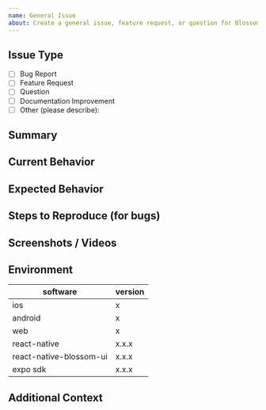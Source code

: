 ```yaml
---
name: General Issue
about: Create a general issue, feature request, or question for Blossom UI
---
```


<!--
Thank you for taking the time to report an issue or request a feature for Blossom UI!
Please fill out the relevant sections below to help us understand and address your request.
-->

## Issue Type

- [ ] Bug Report
- [ ] Feature Request
- [ ] Question
- [ ] Documentation Improvement
- [ ] Other (please describe):

## Summary

<!-- A clear and concise description of what the issue or feature is. -->

## Current Behavior

<!-- Describe what happens instead of the expected behavior. If this is a feature request, you can skip this section. -->

## Expected Behavior

<!-- Describe what you expected to happen. If this is a bug, what should have happened? If this is a feature, what should the new behavior be? -->

## Steps to Reproduce (for bugs)

<!-- Please provide detailed steps to reproduce the issue. Include code snippets, commands, or screenshots if possible. -->

## Screenshots / Videos

<!-- If applicable, add screenshots or videos to help explain your problem. -->

## Environment

| software                | version |
| ----------------------- | ------- |
| ios                     | x       |
| android                 | x       |
| web                     | x       |
| react-native            | x.x.x   |
| react-native-blossom-ui | x.x.x   |
| expo sdk                | x.x.x   |

## Additional Context

<!-- Add any other context about the problem or feature request here. -->
